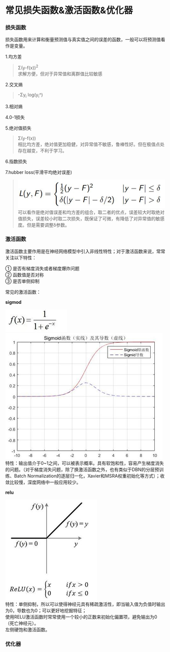 常见损失函数&激活函数&优化器
====
### 损失函数 ###
损失函数用来计算和衡量预测值与真实值之间的误差的函数，一般可以将预测值看作是变量。

1.均方差
> Σ(y-f(x))<sup>2</sup>  <br>
求解方便，但对于异常值和离群值比较敏感

2.交叉熵
>-Σy<sub>i</sub> log(y<sub>i</sub>^)

3.相对熵

4.0-1损失

5.绝对值损失
> Σ(y-f(x)) <br>
相比均方差，绝对值更加稳健，对异常值不敏感，鲁棒性好。但在极值点处存在越变，不利于学习。

6.指数损失

7.hubber loss(平滑平均绝对误差)
>![hubber损失函数](/docs/ml/images/10-4.jpg) <br>
可以看作是绝对值误差和均方差的组合，取二者的优点，误差较大时取绝对值损失，误差较小时取二次损失，既保证了可微，有降低了对异常值的敏感度。但是需要调整δ参数。

### 激活函数 ###
激活函数主要作用是在神经网络模型中引入非线性特性；对于激活函数来说，常常关注以下特性：

① 是否有梯度消失或者梯度爆炸问题<br>
② 函数值是否对称<br>
③ 是否单侧抑制

常见的激活函数：

**sigmod**

![sigmod激活函数](/docs/ml/images/10-2.jpg)<br>
![sigmod激活函数](/docs/ml/images/10-3.jpg)<br>
特性：输出值介于0~1之间，可以被表示概率。具有软饱和性，容易产生梯度消失的问题。（对于梯度消失问题，除了换激活函数之外，也有类似于DBN的分层预训练、Batch Normalization的逐层归一化，Xavier和MSRA权重初始化等方式）；收敛比较慢，深度网络中一般应用较少。

**relu**

![relu激活函数](/docs/ml/images/10-1.jpg)<br>
特性：单侧抑制，所以可以使得神经元具有稀疏激活性，即当输入值为负值时输出为0，导数也为0；可以更好地挖掘特征；<br>
使用RELU激活函数时常常使用一个较小的正数来初始化偏置项，避免输出为0（死亡神经元）。<br>
左侧硬饱和激活函数。

### 优化器 ###
